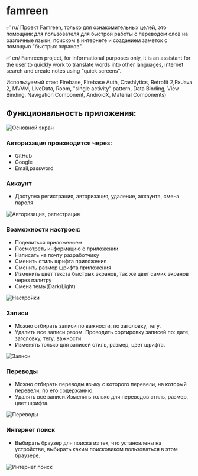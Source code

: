 # famreen
:white_check_mark: ru/ Проект Famreen, только для ознакомительных целей, это помощник для пользователя для быстрой работы 
с переводом слов на различные языки, поиском в интернете и созданием заметок с помощью "быстрых экранов".

:white_check_mark: en/ Famreen project, for informational purposes only, it is an assistant for the user to quickly work
to translate words into other languages, internet search and create notes using "quick screens".

Используемый стэк: Firebase, Firebase Auth, Crashlytics, Retrofit 2,RxJava 2, MVVM, LiveData, Room, 
"single activity" pattern, Data Binding, View Binding, Navigation Component, AndroidX, Material Components)  

## Функциональность приложения:  

![Основной экран](https://github.com/GinKukuruza/famreen/blob/master/app/src/main/res/raw/main.png)  

### Авторизация производится через:  
+ GitHub  
+ Google  
+ Email,password  

### Аккаунт  
+ Доступна регистрация, авторизация, удаление, аккаунта, смена пароля  

![Авторизация, регистрация](https://github.com/GinKukuruza/famreen/blob/master/app/src/main/res/raw/login.png)  

### Возможности настроек:  
+ Поделиться приложением  
+ Посмотреть информацию о приложении  
+ Написать на почту разработчику  
+ Сменить стиль шрифта приложения 
+ Сменить размер шрифта приложения 
+ Изменить цвет текста быстрых экранов, так же цвет самих экранов через палитру  
+ Смена темы(Dark/Light)  

![Настройки](https://github.com/GinKukuruza/famreen/blob/master/app/src/main/res/raw/preferences.png)  

### Записи  
+ Можно отбирать записи по важности, по заголовку, тегу.   
+ Удалить все записи разом. Проводить сортировку записей по: дате, заголовку, тегу, важности.  
+ Изменять только для записей стиль, размер, цвет шрифта.  

![Записи](https://github.com/GinKukuruza/famreen/blob/master/app/src/main/res/raw/diary.png)  

### Переводы  
+ Можно отбирать переводы языку с которого перевели, на который перевели, по его содержанию.   
+ Удалять все записи.Изменять только для переводов стиль, размер, цвет шрифта.  

![Переводы](https://github.com/GinKukuruza/famreen/blob/master/app/src/main/res/raw/translate.png)  

### Интернет поиск  
+ Выбирать браузер для поиска из тех, что установлены на устройстве, выбирать каким поисковиком пользоваться в этом браузере.  

![Интернет поиск](https://github.com/GinKukuruza/famreen/blob/master/app/src/main/res/raw/search.png)  

